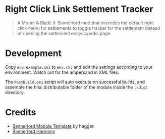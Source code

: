 # Right Click Link Settlement Tracker

> A Mount & Blade II: Bannerlord mod that overrides the default right click menu for settlements to toggle tracker for the settlement instead of opening the settlement encyclopedia page.

# Development

Copy `env.example.xml` to `env.xml` and edit the settings according to your environment. Watch out for the ampersand in XML files.

The `PostBuild.ps1` script will auto execute on successful builds, and assemble the final distributable folder of the module inside the `.\dist` directory.

# Credits

- [Bannerlord Module Template](https://github.com/haggen/bannerlord-module-template) by haggen
- [Bannerlord.Harmony](https://github.com/BUTR/Harmony)
